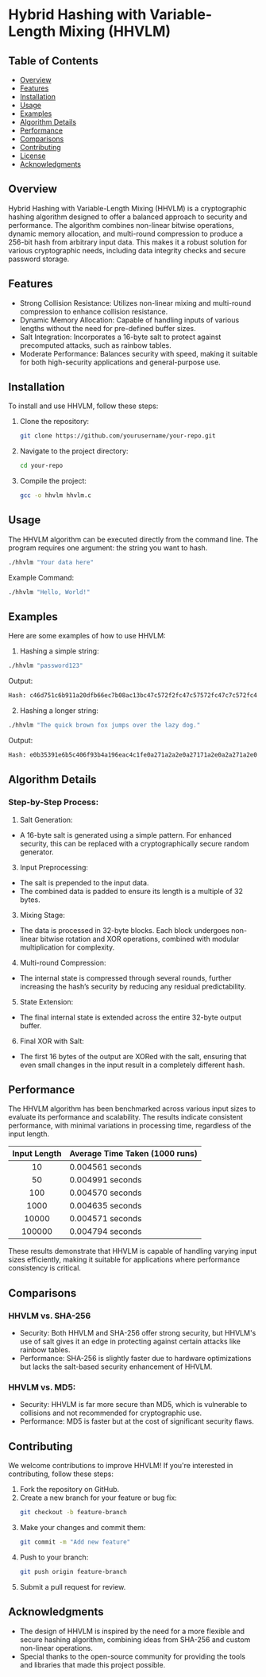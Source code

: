 # Hybrid Hashing with Variable-Length Mixing (HHVLM)
## Table of Contents
- [Overview](#Overview)
- [Features](#Features)
- [Installation](#Installation)
- [Usage](#Usage)
- [Examples](#Examples)
- [Algorithm Details](#Algorithm-Details)
- [Performance](#Performance)
- [Comparisons](#Comparisons)
- [Contributing](#Contributing)
- [License](#License)
- [Acknowledgments](#Acknowledgments)

## Overview
Hybrid Hashing with Variable-Length Mixing (HHVLM) is a cryptographic hashing algorithm designed to offer a balanced approach to security and performance. The algorithm combines non-linear bitwise operations, dynamic memory allocation, and multi-round compression to produce a 256-bit hash from arbitrary input data. This makes it a robust solution for various cryptographic needs, including data integrity checks and secure password storage.

## Features
- Strong Collision Resistance: Utilizes non-linear mixing and multi-round compression to enhance collision resistance.
- Dynamic Memory Allocation: Capable of handling inputs of various lengths without the need for pre-defined buffer sizes.
- Salt Integration: Incorporates a 16-byte salt to protect against precomputed attacks, such as rainbow tables.
- Moderate Performance: Balances security with speed, making it suitable for both high-security applications and general-purpose use.

## Installation
To install and use HHVLM, follow these steps:
1. Clone the repository:
   ```bash
   git clone https://github.com/yourusername/your-repo.git
   ```
2. Navigate to the project directory:
   ```bash
   cd your-repo
   ```
3. Compile the project:
   ```bash
   gcc -o hhvlm hhvlm.c
   ```

## Usage
The HHVLM algorithm can be executed directly from the command line. The program requires one argument: the string you want to hash.
```bash
./hhvlm "Your data here"
```
Example Command:
```bash
./hhvlm "Hello, World!"
```

## Examples
Here are some examples of how to use HHVLM:
1. Hashing a simple string:
```bash
./hhvlm "password123"
```
Output:
```bash
Hash: c46d751c6b911a20dfb66ec7b08ac13bc47c572f2fc47c57572fc47c7c572fc4
```
2. Hashing a longer string:
```bash
./hhvlm "The quick brown fox jumps over the lazy dog."
```
Output:
```bash
Hash: e0b35391e6b5c406f93b4a196eac4c1fe0a271a2a2e0a27171a2e0a2a271a2e0
```

## Algorithm Details
### Step-by-Step Process:
1. Salt Generation:
  - A 16-byte salt is generated using a simple pattern. For enhanced security, this can be replaced with a cryptographically secure random generator.
3. Input Preprocessing:
  - The salt is prepended to the input data.
  - The combined data is padded to ensure its length is a multiple of 32 bytes.
3. Mixing Stage:
  - The data is processed in 32-byte blocks. Each block undergoes non-linear bitwise rotation and XOR operations, combined with modular multiplication for complexity.
4. Multi-round Compression:
  - The internal state is compressed through several rounds, further increasing the hash’s security by reducing any residual predictability.
5. State Extension:
  - The final internal state is extended across the entire 32-byte output buffer.
6. Final XOR with Salt:
  - The first 16 bytes of the output are XORed with the salt, ensuring that even small changes in the input result in a completely different hash.

## Performance
The HHVLM algorithm has been benchmarked across various input sizes to evaluate its performance and scalability. The results indicate consistent performance, with minimal variations in processing time, regardless of the input length.

| Input Length | Average Time Taken (1000 runs) |
|:------------:|:-------------------------------|
| 10           | 0.004561 seconds               |
| 50           | 0.004991 seconds               |
| 100          | 0.004570 seconds               |
| 1000         | 0.004635 seconds               |
| 10000        | 0.004571 seconds               |
| 100000       | 0.004794 seconds               |

These results demonstrate that HHVLM is capable of handling varying input sizes efficiently, making it suitable for applications where performance consistency is critical.

## Comparisons
### HHVLM vs. SHA-256
- Security: Both HHVLM and SHA-256 offer strong security, but HHVLM's use of salt gives it an edge in protecting against certain attacks like rainbow tables.
- Performance: SHA-256 is slightly faster due to hardware optimizations but lacks the salt-based security enhancement of HHVLM.

### HHVLM vs. MD5:
- Security: HHVLM is far more secure than MD5, which is vulnerable to collisions and not recommended for cryptographic use.
- Performance: MD5 is faster but at the cost of significant security flaws.
 
## Contributing
We welcome contributions to improve HHVLM! If you're interested in contributing, follow these steps:
1. Fork the repository on GitHub.
2. Create a new branch for your feature or bug fix:
   ```bash
   git checkout -b feature-branch
   ```
3. Make your changes and commit them:
   ```bash
   git commit -m "Add new feature"
   ```
4. Push to your branch:
   ```bash
   git push origin feature-branch
   ```
5. Submit a pull request for review.

## Acknowledgments
- The design of HHVLM is inspired by the need for a more flexible and secure hashing algorithm, combining ideas from SHA-256 and custom non-linear operations.
- Special thanks to the open-source community for providing the tools and libraries that made this project possible.
